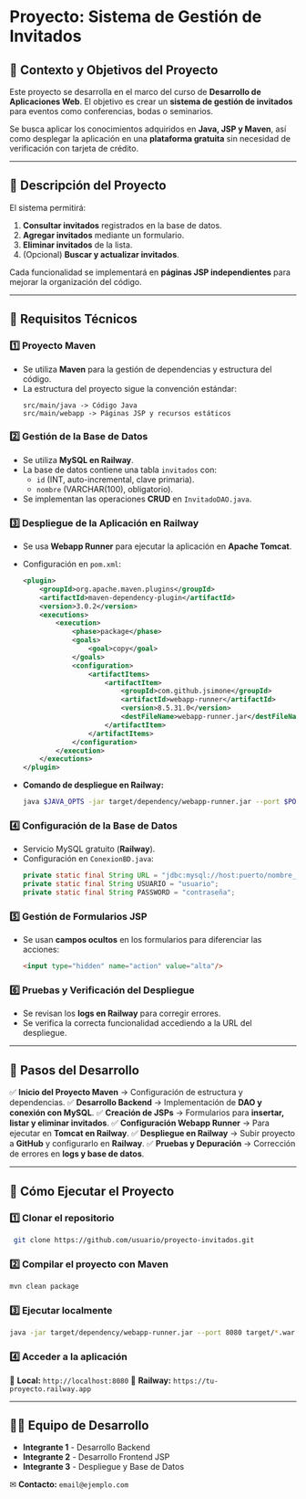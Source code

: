 # Proyecto: Sistema de Gestión de Invitados

## 📌 Contexto y Objetivos del Proyecto
Este proyecto se desarrolla en el marco del curso de **Desarrollo de Aplicaciones Web**. El objetivo es crear un **sistema de gestión de invitados** para eventos como conferencias, bodas o seminarios. 

Se busca aplicar los conocimientos adquiridos en **Java, JSP y Maven**, así como desplegar la aplicación en una **plataforma gratuita** sin necesidad de verificación con tarjeta de crédito.

---

## 📝 Descripción del Proyecto
El sistema permitirá:
1. **Consultar invitados** registrados en la base de datos.
2. **Agregar invitados** mediante un formulario.
3. **Eliminar invitados** de la lista.
4. (Opcional) **Buscar y actualizar invitados**.

Cada funcionalidad se implementará en **páginas JSP independientes** para mejorar la organización del código.

---

## 🔧 Requisitos Técnicos
### **1️⃣ Proyecto Maven**
- Se utiliza **Maven** para la gestión de dependencias y estructura del código.
- La estructura del proyecto sigue la convención estándar:
  ```
  src/main/java -> Código Java
  src/main/webapp -> Páginas JSP y recursos estáticos
  ```

### **2️⃣ Gestión de la Base de Datos**
- Se utiliza **MySQL en Railway**.
- La base de datos contiene una tabla `invitados` con:
  - `id` (INT, auto-incremental, clave primaria).
  - `nombre` (VARCHAR(100), obligatorio).
- Se implementan las operaciones **CRUD** en `InvitadoDAO.java`.

### **3️⃣ Despliegue de la Aplicación en Railway**
- Se usa **Webapp Runner** para ejecutar la aplicación en **Apache Tomcat**.
- Configuración en `pom.xml`:
  ```xml
  <plugin>
      <groupId>org.apache.maven.plugins</groupId>
      <artifactId>maven-dependency-plugin</artifactId>
      <version>3.0.2</version>
      <executions>
          <execution>
              <phase>package</phase>
              <goals>
                  <goal>copy</goal>
              </goals>
              <configuration>
                  <artifactItems>
                      <artifactItem>
                          <groupId>com.github.jsimone</groupId>
                          <artifactId>webapp-runner</artifactId>
                          <version>8.5.31.0</version>
                          <destFileName>webapp-runner.jar</destFileName>
                      </artifactItem>
                  </artifactItems>
              </configuration>
          </execution>
      </executions>
  </plugin>
  ```

- **Comando de despliegue en Railway:**
  ```sh
  java $JAVA_OPTS -jar target/dependency/webapp-runner.jar --port $PORT target/*.war
  ```

### **4️⃣ Configuración de la Base de Datos**
- Servicio MySQL gratuito (**Railway**).
- Configuración en `ConexionBD.java`:
  ```java
  private static final String URL = "jdbc:mysql://host:puerto/nombre_bd?autoReconnect=true&useSSL=false";
  private static final String USUARIO = "usuario";
  private static final String PASSWORD = "contraseña";
  ```

### **5️⃣ Gestión de Formularios JSP**
- Se usan **campos ocultos** en los formularios para diferenciar las acciones:
  ```html
  <input type="hidden" name="action" value="alta"/>
  ```

### **6️⃣ Pruebas y Verificación del Despliegue**
- Se revisan los **logs en Railway** para corregir errores.
- Se verifica la correcta funcionalidad accediendo a la URL del despliegue.

---

## 📌 Pasos del Desarrollo
✅ **Inicio del Proyecto Maven** → Configuración de estructura y dependencias.
✅ **Desarrollo Backend** → Implementación de **DAO y conexión con MySQL**.
✅ **Creación de JSPs** → Formularios para **insertar, listar y eliminar invitados**.
✅ **Configuración Webapp Runner** → Para ejecutar en **Tomcat en Railway**.
✅ **Despliegue en Railway** → Subir proyecto a **GitHub** y configurarlo en **Railway**.
✅ **Pruebas y Depuración** → Corrección de errores en **logs y base de datos**.

---

## 🚀 Cómo Ejecutar el Proyecto
### **1️⃣ Clonar el repositorio**
```sh
 git clone https://github.com/usuario/proyecto-invitados.git
```

### **2️⃣ Compilar el proyecto con Maven**
```sh
mvn clean package
```

### **3️⃣ Ejecutar localmente**
```sh
java -jar target/dependency/webapp-runner.jar --port 8080 target/*.war
```

### **4️⃣ Acceder a la aplicación**
📌 **Local:** `http://localhost:8080`
📌 **Railway:** `https://tu-proyecto.railway.app`

---

## **👨‍💻 Equipo de Desarrollo**
- **Integrante 1** - Desarrollo Backend
- **Integrante 2** - Desarrollo Frontend JSP
- **Integrante 3** - Despliegue y Base de Datos

✉ **Contacto:** `email@ejemplo.com`

